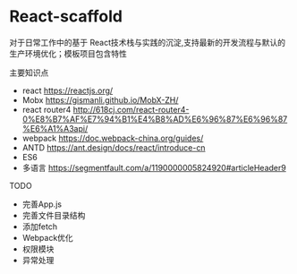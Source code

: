 # React-scaffold
对于日常工作中的基于 React技术栈与实践的沉淀,支持最新的开发流程与默认的生产环境优化；模板项目包含特性

主要知识点 
* react  https://reactjs.org/
* Mobx   https://gismanli.github.io/MobX-ZH/
* react router4  http://618cj.com/react-router4-0%E8%B7%AF%E7%94%B1%E4%B8%AD%E6%96%87%E6%96%87%E6%A1%A3api/
* webpack   https://doc.webpack-china.org/guides/
* ANTD      https://ant.design/docs/react/introduce-cn
* ES6   
* 多语言    https://segmentfault.com/a/1190000005824920#articleHeader9


TODO
* 完善App.js
* 完善文件目录结构
* 添加fetch
* Webpack优化
* 权限模块
* 异常处理